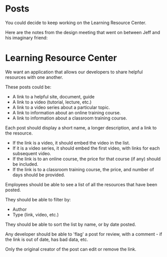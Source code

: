 # Posts

You could decide to keep working on the Learning Resource Center.

Here are the notes from the design meeting that went on between Jeff and his imaginary friend:

# Learning Resource Center

We want an application that allows our developers to share helpful resources with one another.

These posts could be:

- A link to a helpful site, document, guide
- A link to a video (tutorial, lecture, etc.)
- A link to a video series about a particular topic.
- A link to information about an online training course.
- A link to information about a classroom training course.

Each post should display a short name, a longer description, and a link to the resource.

- If the link is a video, it should embed the video in the list.
- If it is a video series, it should embed the first video, with links for each subsequent video.
- If the link is to an online course, the price for that course (if any) should be included.
- If the link is to a classroom training course, the price, and number of days should be provided.

Employees should be able to see a list of all the resources that have been posted.

They should be able to filter by:

- Author
- Type (link, video, etc.)

They should be able to sort the list by name, or by date posted.

Any developer should be able to 'flag' a post for review, with a comment - if the link is out of date, has bad data, etc.

Only the original creator of the post can edit or remove the link.
